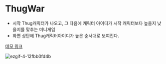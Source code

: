 # ThugWar
- 시작 Thug캐릭터가 나오고, 그 다음에 캐릭터 아이디가 시작 캐릭터보다 높을지 낮을지를 맞추는 미니게임
- 화면 상단에 Thug캐릭터아이디가 높은 순서대로 보여진다.

[데모 링크](https://asset.moss.land.s3.amazonaws.com/ThugWar/index.html)

![ezgif-4-12fbb0fd4b](https://user-images.githubusercontent.com/13128375/180345735-8495e619-0d7e-4bc6-b0ef-951cb0c91c45.gif)
